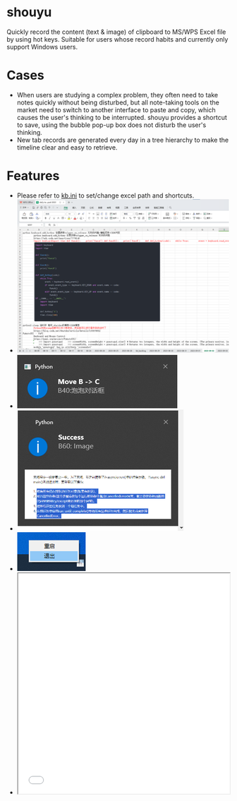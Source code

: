 # shouyu
Quickly record the content (text & image) of clipboard to MS/WPS Excel file by using hot keys. Suitable for users whose record habits and currently only support Windows users.


# Cases
- When users are studying a complex problem, they often need to take notes quickly without being disturbed, but all note-taking tools on the market need to switch to another interface to paste and copy, which causes the user's thinking to be interrupted. shouyu provides a shortcut to save, using the bubble pop-up box does not disturb the user's thinking.
- New tab records are generated every day in a tree hierarchy to make the timeline clear and easy to retrieve.


# Features
- Please refer to [kb.ini](kb.ini) to set/change excel path and shortcuts.
- <img src="resources/screenshort/ui.png" alt="excel UI" title="Excel UI">
- <img src="resources/screenshort/bubble_msg_box.png" alt="Bubble message box" title="Bubble message box">
- <img src="resources/screenshort/img_bubble_msg_box.png" alt="Bubble message box for image" title="Bubble message box for image">
- <img src="resources/screenshort/tray.png" alt="Tray" title="Tray">
- <iframe name="kb.ini" src="kb.ini" width="100%" height="500"></iframe>